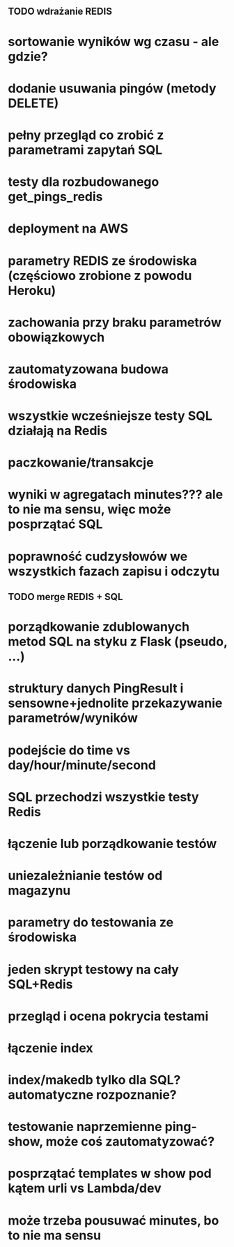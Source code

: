 ## TODO wdrażanie REDIS
# sortowanie wyników wg czasu - ale gdzie?
# dodanie usuwania pingów (metody DELETE)
# pełny przegląd co zrobić z parametrami zapytań SQL
# testy dla rozbudowanego get_pings_redis
# deployment na AWS
# parametry REDIS ze środowiska (częściowo zrobione z powodu Heroku)
# zachowania przy braku parametrów obowiązkowych
# zautomatyzowana budowa środowiska
# wszystkie wcześniejsze testy SQL działają na Redis
# paczkowanie/transakcje
# wyniki w agregatach minutes??? ale to nie ma sensu, więc może posprzątać SQL
# poprawność cudzysłowów we wszystkich fazach zapisu i odczytu

## TODO merge REDIS + SQL
# porządkowanie zdublowanych metod SQL na styku z Flask (pseudo, ...)
# struktury danych PingResult i sensowne+jednolite przekazywanie parametrów/wyników
# podejście do time vs day/hour/minute/second
# SQL przechodzi wszystkie testy Redis
# łączenie lub porządkowanie testów
# uniezależnianie testów od magazynu
# parametry do testowania ze środowiska
# jeden skrypt testowy na cały SQL+Redis
# przegląd i ocena pokrycia testami
# łączenie index
# index/makedb tylko dla SQL? automatyczne rozpoznanie?
# testowanie naprzemienne ping-show, może coś zautomatyzować?
# posprzątać templates w show pod kątem urli vs Lambda/dev
# może trzeba pousuwać minutes, bo to nie ma sensu
